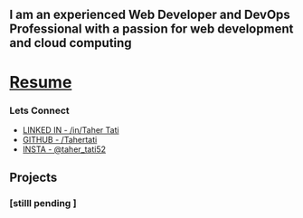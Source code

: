 ## I am an experienced Web Developer and DevOps Professional with a passion for web development and cloud computing
# [Resume](https://github.com/Tahertati/Tahertati.github.io/blob/main/Index.md)

### Lets Connect 
- [LINKED IN  - /in/Taher Tati](https://www.linkedin.com/in/taher-tati-b1a26626b) 
- [GITHUB - /Tahertati](https://github.com/Tahertati) 
- [INSTA - @taher_tati52](https://instagram.com/taher_tati52)



## Projects

### [stilll pending ]



